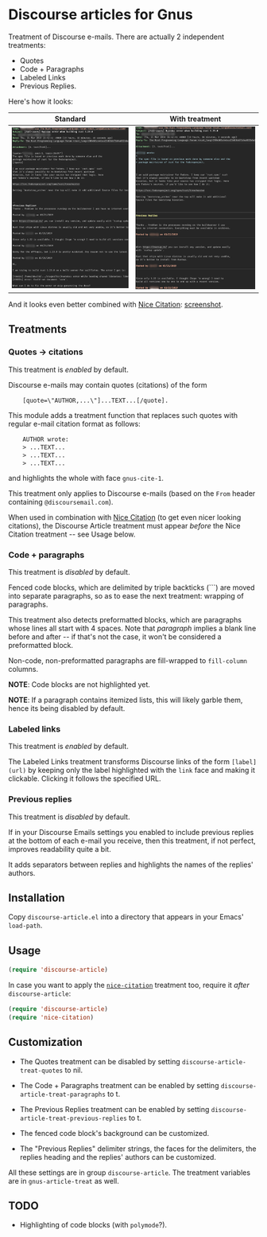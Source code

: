 # Discourse  articles for Gnus

Treatment of Discourse e-mails. There are actually 2 independent treatments:

- Quotes
- Code + Paragraphs
- Labeled Links
- Previous Replies.

Here's how it looks:

Standard | With treatment
:-------:|:-----------------:
![Standard](images/discourse-article-before.png?raw=true "Standard")  | ![After](images/discourse-article-after.png?raw=true "With discourse-article")

And it looks even better combined with [Nice Citation](https://github.com/damiencollard/nice-citation): [screenshot](images/discourse-article-after-with-nice-citation.png).

## Treatments

### Quotes -> citations

This treatment is *enabled* by default.

Discourse e-mails may contain quotes (citations) of the form

```plain
    [quote=\"AUTHOR,...\"]...TEXT...[/quote].
```

This module adds a treatment function that replaces such quotes with
regular e-mail citation format as follows:

```plain
    AUTHOR wrote:
    > ...TEXT...
    > ...TEXT...
    > ...TEXT...
```

and highlights the whole with face `gnus-cite-1`.

This treatment only applies to Discourse e-mails (based on the `From`
header containing `@discoursemail.com`).

When used in combination with [Nice Citation](https://github.com/damiencollard/nice-citation) (to get even nicer looking
citations), the Discourse Article treatment must appear *before* the
Nice Citation treatment -- see Usage below.

### Code + paragraphs

This treatment is *disabled* by default.

Fenced code blocks, which are delimited by triple backticks (```) are moved
into separate paragraphs, so as to ease the next treatment: wrapping
of paragraphs.

This treatment also detects preformatted blocks, which are paragraphs
whose lines all start with 4 spaces. Note that *paragraph* implies a
blank line before and after -- if that's not the case, it won't be
considered a preformatted block.

Non-code, non-preformatted paragraphs are fill-wrapped to
`fill-column` columns.

**NOTE**: Code blocks are not highlighted yet.

**NOTE**: If a paragraph contains itemized lists, this will likely
garble them, hence its being disabled by default.

### Labeled links

This treatment is *enabled* by default.

The Labeled Links treatment transforms Discourse links of the form
`[label](url)` by keeping only the label highlighted with the `link` face
and making it clickable. Clicking it follows the specified URL.

### Previous replies

This treatment is *disabled* by default.

If in your Discourse Emails settings you enabled to include previous
replies at the bottom of each e-mail you receive, then this treatment,
if not perfect, improves readability quite a bit.

It adds separators between replies and highlights the names of the
replies' authors.

## Installation

Copy `discourse-article.el` into a directory that appears in your
Emacs' `load-path`.

## Usage

```lisp
(require 'discourse-article)
```

In case you want to apply the [`nice-citation`](https://github.com/damiencollard/nice-citation)
treatment too, require it *after* `discourse-article`:

```lisp
(require 'discourse-article)
(require 'nice-citation)
```

## Customization

- The Quotes treatment can be disabled by setting `discourse-article-treat-quotes` to nil.
- The Code + Paragraphs treatment can be enabled by setting `discourse-article-treat-paragraphs` to t.
- The Previous Replies treatment can be enabled by setting `discourse-article-treat-previous-replies` to t.

- The fenced code block's background can be customized.
- The "Previous Replies" delimiter strings, the faces for the
  delimiters, the replies heading and the replies' authors can be
  customized.

All these settings are in group `discourse-article`. The treatment variables are in
`gnus-article-treat` as well.

## TODO

- Highlighting of code blocks (with `polymode`?).

